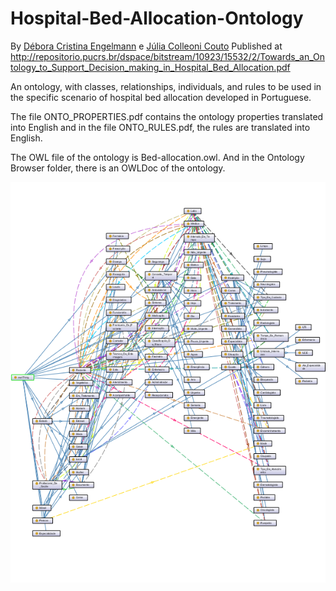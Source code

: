 # Hospital-Bed-Allocation-Ontology

By [Débora Cristina Engelmann](https://github.com/DeboraEngelmann) e  [Júlia Colleoni Couto](https://github.com/juliacolleoni)
Published at http://repositorio.pucrs.br/dspace/bitstream/10923/15532/2/Towards_an_Ontology_to_Support_Decision_making_in_Hospital_Bed_Allocation.pdf


An ontology, with classes, relationships, individuals, and rules to be used in the specific scenario of hospital bed allocation developed in Portuguese.

The file ONTO_PROPERTIES.pdf contains the ontology properties translated into English and in the file ONTO_RULES.pdf, the rules are translated into English.

The OWL file of the ontology is Bed-allocation.owl.
And in the Ontology Browser folder, there is an OWLDoc of the ontology.

![Hospital Bed Allocation Ontology](https://github.com/DeboraEngelmann/Hospital-Bed-Allocation-Ontology/blob/master/bed-allocation-ontology.png)
